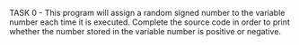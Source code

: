 TASK 0 - This program will assign a random signed number to the variable number each time it is executed. Complete the source code in order to print whether the number stored in the variable number is positive or negative.